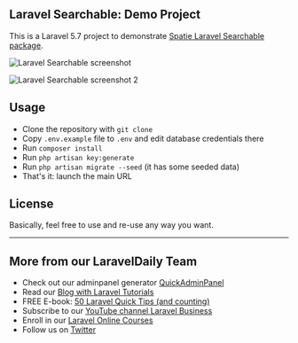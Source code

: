 ## Laravel Searchable: Demo Project

This is a Laravel 5.7 project to demonstrate [Spatie Laravel Searchable package](https://github.com/spatie/laravel-searchable).

![Laravel Searchable screenshot](https://laraveldaily.com/wp-content/uploads/2018/12/Screen-Shot-2018-12-28-at-11.51.20-AM.png)

![Laravel Searchable screenshot 2](https://laraveldaily.com/wp-content/uploads/2018/12/Screen-Shot-2018-12-28-at-11.51.06-AM.png)

## Usage

- Clone the repository with `git clone`
- Copy `.env.example` file to `.env` and edit database credentials there
- Run `composer install`
- Run `php artisan key:generate`
- Run `php artisan migrate --seed` (it has some seeded data)
- That's it: launch the main URL

## License

Basically, feel free to use and re-use any way you want.

---

## More from our LaravelDaily Team

- Check out our adminpanel generator [QuickAdminPanel](https://quickadminpanel.com) 
- Read our [Blog with Laravel Tutorials](https://laraveldaily.com)
- FREE E-book: [50 Laravel Quick Tips (and counting)](https://laraveldaily.com/free-e-book-40-laravel-quick-tips-and-counting/)
- Subscribe to our [YouTube channel Laravel Business](https://www.youtube.com/channel/UCTuplgOBi6tJIlesIboymGA)
- Enroll in our [Laravel Online Courses](https://laraveldaily.teachable.com/)
- Follow us on [Twitter](https://twitter.com/dailylaravel)
